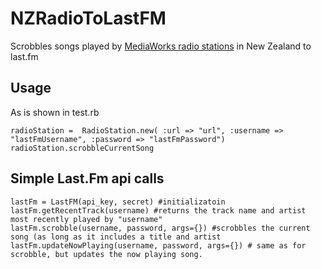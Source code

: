 NZRadioToLastFM
===============

Scrobbles songs played by [MediaWorks radio stations][1] in New Zealand to last.fm

Usage
-----
As is shown in test.rb

    radioStation =  RadioStation.new( :url => "url", :username => "lastFmUsername", :password => "lastFmPassword")
    radioStation.scrobbleCurrentSong


Simple Last.Fm api calls
------------------------

    lastFm = LastFM(api_key, secret) #initializatoin
    lastFm.getRecentTrack(username) #returns the track name and artist most recently played by "username"
    lastFm.scrobble(username, password, args={}) #scrobbles the current song (as long as it includes a title and artist
    lastFm.updateNowPlaying(username, password, args={}) # same as for scrobble, but updates the now playing song.

[1]: http://www.mediaworks.co.nz/Radio/OurRadioStations.aspx "MediaWorks radio stations"
